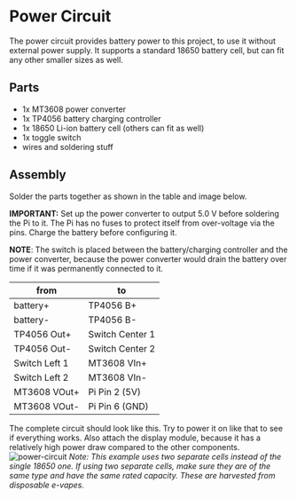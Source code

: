 Power Circuit
=============

The power circuit provides battery power to this project, to use it without external power supply. It supports a 
standard 18650 battery cell, but can fit any other smaller sizes as well. 

## Parts
* 1x MT3608 power converter
* 1x TP4056 battery charging controller
* 1x 18650 Li-ion battery cell (others can fit as well)
* 1x toggle switch
* wires and soldering stuff

## Assembly

Solder the parts together as shown in the table and image below.

**IMPORTANT:** Set up the power converter to output 5.0 V before soldering the Pi to it. The Pi has no fuses to protect
itself from over-voltage via the pins. Charge the battery before configuring it.

**NOTE**: The switch is placed between the battery/charging controller and the power converter, because the power
converter would drain the battery over time if it was permanently connected to it.

| from          | to              |
|---------------|-----------------|
| battery+      | TP4056 B+       |
| battery-      | TP4056 B-       |
| TP4056 Out+   | Switch Center 1 |
| TP4056 Out-   | Switch Center 2 |
| Switch Left 1 | MT3608 VIn+     |
| Switch Left 2 | MT3608 VIn-     |
| MT3608 VOut+  | Pi Pin 2 (5V)   |
| MT3608 VOut-  | Pi Pin 6 (GND)  |

The complete circuit should look like this. Try to power it on like that to see if everything works. Also attach the
display module, because it has a relatively high power draw compared to the other components.
![power-circuit](power-circuit.jpg)
*Note: This example uses two separate cells instead of the single 18650 one. If using two separate cells, make sure they
are of the same type and have the same rated capacity. These are harvested from disposable e-vapes.*
